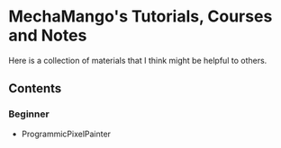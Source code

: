 # MechaMango's Tutorials, Courses and Notes
Here is a collection of materials that I think might be helpful to others.
## Contents
### Beginner
- ProgrammicPixelPainter
